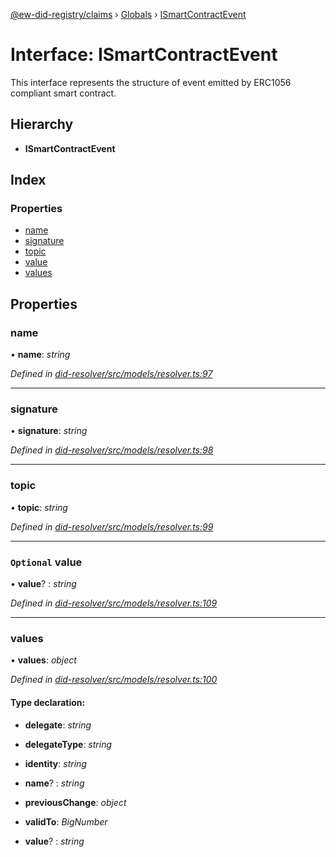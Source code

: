 [@ew-did-registry/claims](../README.md) › [Globals](../globals.md) › [ISmartContractEvent](ismartcontractevent.md)

# Interface: ISmartContractEvent

This interface represents the structure of event emitted by ERC1056 compliant smart contract.

## Hierarchy

* **ISmartContractEvent**

## Index

### Properties

* [name](ismartcontractevent.md#name)
* [signature](ismartcontractevent.md#signature)
* [topic](ismartcontractevent.md#topic)
* [value](ismartcontractevent.md#optional-value)
* [values](ismartcontractevent.md#values)

## Properties

###  name

• **name**: *string*

*Defined in [did-resolver/src/models/resolver.ts:97](https://github.com/energywebfoundation/ew-did-registry/blob/c54c7fe/packages/did-resolver/src/models/resolver.ts#L97)*

___

###  signature

• **signature**: *string*

*Defined in [did-resolver/src/models/resolver.ts:98](https://github.com/energywebfoundation/ew-did-registry/blob/c54c7fe/packages/did-resolver/src/models/resolver.ts#L98)*

___

###  topic

• **topic**: *string*

*Defined in [did-resolver/src/models/resolver.ts:99](https://github.com/energywebfoundation/ew-did-registry/blob/c54c7fe/packages/did-resolver/src/models/resolver.ts#L99)*

___

### `Optional` value

• **value**? : *string*

*Defined in [did-resolver/src/models/resolver.ts:109](https://github.com/energywebfoundation/ew-did-registry/blob/c54c7fe/packages/did-resolver/src/models/resolver.ts#L109)*

___

###  values

• **values**: *object*

*Defined in [did-resolver/src/models/resolver.ts:100](https://github.com/energywebfoundation/ew-did-registry/blob/c54c7fe/packages/did-resolver/src/models/resolver.ts#L100)*

#### Type declaration:

* **delegate**: *string*

* **delegateType**: *string*

* **identity**: *string*

* **name**? : *string*

* **previousChange**: *object*

* **validTo**: *BigNumber*

* **value**? : *string*
